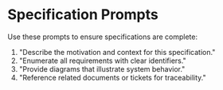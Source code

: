 # Specification Prompts

Use these prompts to ensure specifications are complete:

1. "Describe the motivation and context for this specification."
2. "Enumerate all requirements with clear identifiers."
3. "Provide diagrams that illustrate system behavior." 
4. "Reference related documents or tickets for traceability."
